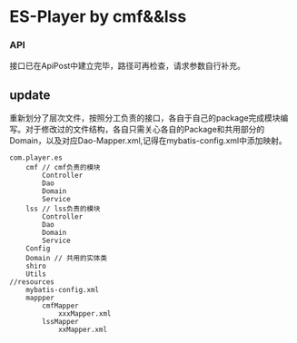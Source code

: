 # ES-Player by cmf&&lss

### API

接口已在ApiPost中建立完毕，路径可再检查，请求参数自行补充。

## update

重新划分了层次文件，按照分工负责的接口，各自于自己的package完成模块编写。对于修改过的文件结构，各自只需关心各自的Package和共用部分的Domain，以及对应Dao-Mapper.xml,记得在mybatis-config.xml中添加映射。

```
com.player.es
	cmf // cmf负责的模块
		Controller
		Dao
		Domain
		Service
	lss // lss负责的模块
		Controller
		Dao
		Domain
		Service
	Config  
	Domain // 共用的实体类
	shiro
	Utils 
//resources
	mybatis-config.xml
	mappper
		cmfMapper
			xxxMapper.xml
		lssMapper
			xxMapper.xml
```


